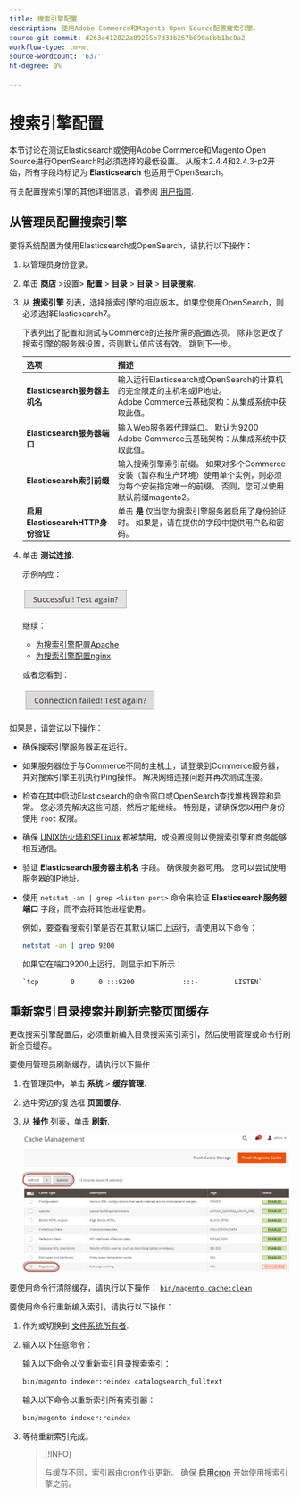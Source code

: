 ```yaml
---
title: 搜索引擎配置
description: 使用Adobe Commerce和Magento Open Source配置搜索引擎。
source-git-commit: d263e412022a89255b7d33b267b696a8bb1bc8a2
workflow-type: tm+mt
source-wordcount: '637'
ht-degree: 0%

---
```



# 搜索引擎配置

本节讨论在测试Elasticsearch或使用Adobe Commerce和Magento Open Source进行OpenSearch时必须选择的最低设置。 从版本2.4.4和2.4.3-p2开始，所有字段均标记为 **Elasticsearch** 也适用于OpenSearch。

有关配置搜索引擎的其他详细信息，请参阅 [用户指南](https://docs.magento.com/user-guide/catalog/search-elasticsearch.html).

## 从管理员配置搜索引擎

要将系统配置为使用Elasticsearch或OpenSearch，请执行以下操作：

1. 以管理员身份登录。
1. 单击 **商店** >设置> **配置** > **目录** > **目录** > **目录搜索**.
1. 从 **搜索引擎** 列表，选择搜索引擎的相应版本。如果您使用OpenSearch，则必须选择Elasticsearch7。

   下表列出了配置和测试与Commerce的连接所需的配置选项。
除非您更改了搜索引擎的服务器设置，否则默认值应该有效。 跳到下一步。

   | 选项 | 描述 |
   |--- |--- |
   | **Elasticsearch服务器主机名** | 输入运行Elasticsearch或OpenSearch的计算机的完全限定的主机名或IP地址。<br>Adobe Commerce云基础架构：从集成系统中获取此值。 |
   | **Elasticsearch服务器端口** | 输入Web服务器代理端口。 默认为9200<br>Adobe Commerce云基础架构：从集成系统中获取此值。 |
   | **Elasticsearch索引前缀** | 输入搜索引擎索引前缀。 如果对多个Commerce安装（暂存和生产环境）使用单个实例，则必须为每个安装指定唯一的前缀。 否则，您可以使用默认前缀magento2。 |
   | **启用ElasticsearchHTTP身份验证** | 单击 **是** 仅当您为搜索引擎服务器启用了身份验证时。 如果是，请在提供的字段中提供用户名和密码。 |

1. 单击 **测试连接**.

   示例响应：

   ![成功](../../assets/configuration/elastic_test-success.png)

   继续：

   - [为搜索引擎配置Apache](../../installation/prerequisites/search-engine/configure-apache.md)
   - [为搜索引擎配置nginx](../../installation/prerequisites/search-engine/configure-nginx.md)

   或者您看到：

   ![失败](../../assets/configuration/elastic_test-fail.png)

如果是，请尝试以下操作：

- 确保搜索引擎服务器正在运行。
- 如果服务器位于与Commerce不同的主机上，请登录到Commerce服务器，并对搜索引擎主机执行Ping操作。 解决网络连接问题并再次测试连接。
- 检查在其中启动Elasticsearch的命令窗口或OpenSearch查找堆栈跟踪和异常。 您必须先解决这些问题，然后才能继续。 特别是，请确保您以用户身份使用 `root` 权限。
- 确保 [UNIX防火墙和SELinux](../../installation/prerequisites/search-engine/overview.md#firewall-and-selinux) 都被禁用，或设置规则以使搜索引擎和商务能够相互通信。
- 验证 **Elasticsearch服务器主机名** 字段。 确保服务器可用。 您可以尝试使用服务器的IP地址。
- 使用 `netstat -an | grep <listen-port>` 命令来验证 **Elasticsearch服务器端口** 字段，而不会将其他进程使用。

   例如，要查看搜索引擎是否在其默认端口上运行，请使用以下命令：

   ```bash
   netstat -an | grep 9200
   ```

   如果它在端口9200上运行，则显示如下所示：

   ```terminal
   `tcp        0      0 :::9200            :::-         LISTEN`
   ```

## 重新索引目录搜索并刷新完整页面缓存

更改搜索引擎配置后，必须重新编入目录搜索索引索引，然后使用管理或命令行刷新全页缓存。

要使用管理员刷新缓存，请执行以下操作：

1. 在管理员中，单击 **系统** > **缓存管理**.
1. 选中旁边的复选框 **页面缓存**.
1. 从 **操作** 列表，单击 **刷新**.

   ![缓存管理](../../assets/configuration/refresh-cache.png)

要使用命令行清除缓存，请执行以下操作： [`bin/magento cache:clean`](../cli/manage-cache.md#clean-and-flush-cache-types)

要使用命令行重新编入索引，请执行以下操作：

1. 作为或切换到 [文件系统所有者](../../installation/prerequisites/file-system/overview.md).
1. 输入以下任意命令：

   输入以下命令以仅重新索引目录搜索索引：

   ```bash
   bin/magento indexer:reindex catalogsearch_fulltext
   ```

   输入以下命令以重新索引所有索引器：

   ```bash
   bin/magento indexer:reindex
   ```

1. 等待重新索引完成。

   >[!INFO]
   >
   >与缓存不同，索引器由cron作业更新。 确保 [启用cron](../cli/configure-cron-jobs.md) 开始使用搜索引擎之前。


